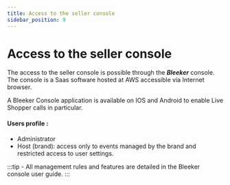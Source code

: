 ```yaml
---
title: Access to the seller console
sidebar_position: 9
---
```


# Access to the seller console

The access to the seller console is possible through the ***Bleeker*** console. The console is a Saas software hosted at AWS accessible via Internet browser.

A Bleeker Console application is available on IOS and Android to enable Live Shopper calls in particular.

#### Users profile :

* Administrator
* Host (brand): access only to events managed by the brand and restricted access to user settings.

:::tip -
All management rules and features are detailed in the Bleeker console user guide.
:::